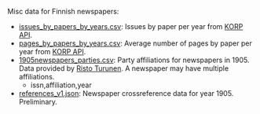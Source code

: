 
Misc data for Finnish newspapers:

 * [issues_by_papers_by_years.csv](issues_by_papers_by_years.csv): Issues by paper per year from [KORP API](https://www.kielipankki.fi/support/korpapi/).
 * [pages_by_papers_by_years.csv](pages_by_papers_by_years.csv): Average number of pages by paper per year from [KORP API](https://www.kielipankki.fi/support/korpapi/).
 * [1905newspapers_parties.csv](1905newspapers_parties.csv): Party affiliations for newspapers in 1905. Data provided by [Risto Turunen](http://www.uta.fi/yky/en/contact/personnel/ristoturunen). A newspaper may have multiple affiliations.
   * issn,affiliation,year
 * [references_v1.json](references_v1.json): Newspaper crossreference data for year 1905. Preliminary.
 